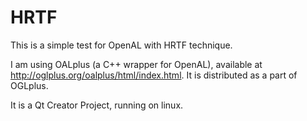 HRTF
====

This is a simple test for OpenAL with HRTF technique.

I am using OALplus (a C++ wrapper for OpenAL), available at
http://oglplus.org/oalplus/html/index.html. It is distributed as a part of OGLplus.

It is a Qt Creator Project, running on linux.



